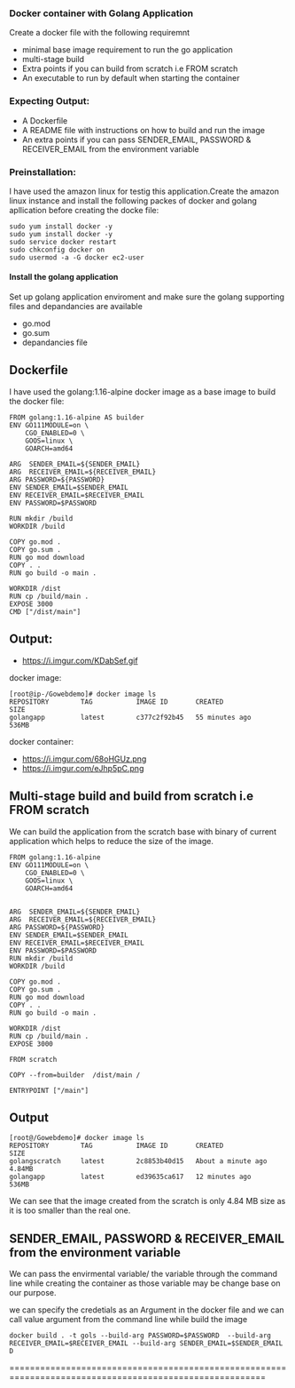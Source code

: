 ### Docker container with Golang Application

Create a docker file with the following requiremnt

- minimal base image requirement to run the go application
- multi-stage build
- Extra points if you can build from scratch i.e FROM scratch
-  An executable to run by default when starting the container

### Expecting Output:

- A Dockerfile
- A README file with instructions on how to build and run the image
- An extra points if you can pass SENDER_EMAIL, PASSWORD & RECEIVER_EMAIL from the environment variable

### Preinstallation:

I have used the amazon linux for testig this application.Create the amazon linux instance and install the following packes of docker and golang apllication before creating the docke file:

```
sudo yum install docker -y
sudo yum install docker -y
sudo service docker restart
sudo chkconfig docker on
sudo usermod -a -G docker ec2-user
```
#### Install the golang application 

Set up golang application enviroment and make sure the golang supporting files and depandancies are available

- go.mod
- go.sum
- depandancies file


## Dockerfile
I  have used the golang:1.16-alpine docker image as a base image to build the docker file:

```
FROM golang:1.16-alpine AS builder
ENV GO111MODULE=on \
    CGO_ENABLED=0 \
    GOOS=linux \
    GOARCH=amd64

ARG  SENDER_EMAIL=${SENDER_EMAIL}
ARG  RECEIVER_EMAIL=${RECEIVER_EMAIL}
ARG PASSWORD=${PASSWORD}
ENV SENDER_EMAIL=$SENDER_EMAIL
ENV RECEIVER_EMAIL=$RECEIVER_EMAIL
ENV PASSWORD=$PASSWORD

RUN mkdir /build
WORKDIR /build

COPY go.mod .
COPY go.sum .
RUN go mod download
COPY . .
RUN go build -o main .

WORKDIR /dist
RUN cp /build/main .
EXPOSE 3000
CMD ["/dist/main"]
```
## Output:

- https://i.imgur.com/KDabSef.gif

docker image:
```
[root@ip-/Gowebdemo]# docker image ls
REPOSITORY        TAG           IMAGE ID       CREATED             SIZE
golangapp         latest        c377c2f92b45   55 minutes ago      536MB

```
docker container:
- https://i.imgur.com/68oHGUz.png
- https://i.imgur.com/eJhp5pC.png

## Multi-stage build and build from scratch i.e FROM scratch

We can build the application from the scratch base with binary of current application which helps to reduce the size of the image.

```
FROM golang:1.16-alpine
ENV GO111MODULE=on \
    CGO_ENABLED=0 \
    GOOS=linux \
    GOARCH=amd64
    

ARG  SENDER_EMAIL=${SENDER_EMAIL}
ARG  RECEIVER_EMAIL=${RECEIVER_EMAIL}
ARG PASSWORD=${PASSWORD}
ENV SENDER_EMAIL=$SENDER_EMAIL
ENV RECEIVER_EMAIL=$RECEIVER_EMAIL
ENV PASSWORD=$PASSWORD
RUN mkdir /build
WORKDIR /build

COPY go.mod .
COPY go.sum .
RUN go mod download
COPY . .
RUN go build -o main .

WORKDIR /dist
RUN cp /build/main .
EXPOSE 3000

FROM scratch

COPY --from=builder  /dist/main /

ENTRYPOINT ["/main"]

```

## Output
```
[root@/Gowebdemo]# docker image ls
REPOSITORY        TAG           IMAGE ID       CREATED              SIZE
golangscratch     latest        2c8853b40d15   About a minute ago   4.84MB
golangapp         latest        ed39635ca617   12 minutes ago       536MB

```
We can see that the image created from the scratch is only 4.84 MB size as it is too smaller than the real one.

## SENDER_EMAIL, PASSWORD & RECEIVER_EMAIL from the environment variable

We can pass the envirmental variable/  the variable through the command line while creating the container as those variable may be change base on our purpose.

we can specify the credetials as an Argument in the docker file and we can call value argument from the command line while build the image 
 
 `docker build . -t gols --build-arg PASSWORD=$PASSWORD  --build-arg RECEIVER_EMAIL=$RECEIVER_EMAIL --build-arg SENDER_EMAIL=$SENDER_EMAIL
D`
 

 ========================================================================================================

